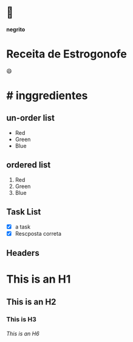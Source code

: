 #  :chicken:

**negrito**

# **Receita de Estrogonofe**

:smile:





# # inggredientes

## un-order list

* Red
* Green
* Blue

## ordered list

1. Red
2. Green
3. Blue

## Task List

- [x] a task
- [x] Rescposta correta

## Headers

# This is an H1

## This is an H2

### This is H3

###### This is an H6





